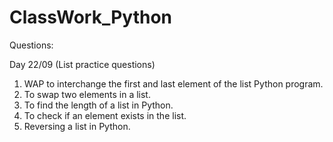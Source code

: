 # ClassWork_Python


Questions:

Day 22/09
(List practice questions)
1. WAP to interchange the first and last element of the list Python program.
2. To swap two elements in a list.
3. To find the length of a list in Python.
4. To check if an element exists in the list.
5. Reversing a list in Python.

